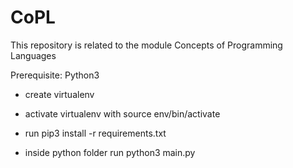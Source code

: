 # CoPL
This repository is related to the module Concepts of Programming Languages

Prerequisite: Python3

- create virtualenv

- activate virtualenv with source env/bin/activate

- run pip3 install -r requirements.txt

- inside python folder run python3 main.py